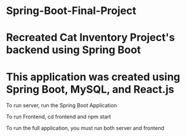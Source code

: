 # Spring-Boot-Final-Project

# Recreated Cat Inventory Project's backend using Spring Boot

# This application was created using Spring Boot, MySQL, and React.js

To run server, run the Spring Boot Application

To run Frontend, cd frontend and npm start

To run the full application, you must run both server and frontend 

